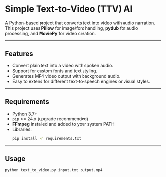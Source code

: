 # Simple Text-to-Video (TTV) AI

A Python-based project that converts text into video with audio narration. This project uses **Pillow** for image/font handling, **pydub** for audio processing, and **MoviePy** for video creation.  

---

## Features

- Convert plain text into a video with spoken audio.  
- Support for custom fonts and text styling.  
- Generates MP4 video output with background audio.  
- Easy to extend for different text-to-speech engines or visual styles.

---

## Requirements

- Python 3.7+  
- `pip` >= 24.x (upgrade recommended)  
- **FFmpeg** installed and added to your system PATH  
- Libraries:
  ```bash
  pip install -r requirements.txt

---

## Usage

```bash
python text_to_video.py input.txt output.mp4
